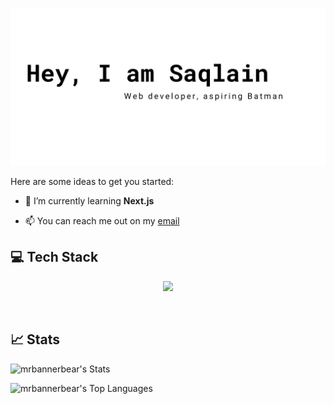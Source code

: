 ![sample2](<images/Red Minimalist And Modern Cryptocurrency Logo Banner Landscape.png>)

  

Here are some ideas to get you started:

  

-  🌱 I’m currently learning **Next.js**

-  📫 You can reach me out on my [email](www.sayedsaqlayn@gmail.com)

  ## :computer: Tech Stack

<p  align="center">

<a  href="https://skillicons.dev">

<img  src="https://skillicons.dev/icons?i=javascript,react,tailwind,firebase,mongodb,express"  />

</a>

</p>

<br>
  
  ## :chart_with_upwards_trend: Stats

<p align="center">

![mrbannerbear's Stats](https://github-readme-stats.vercel.app/api?username=mrbannerbear&theme=gotham&show_icons=true&hide_border=true&count_private=true)

</p>


![mrbannerbear's Top Languages](https://github-readme-stats.vercel.app/api/top-langs/?username=mrbannerbear&theme=gotham&show_icons=true&hide_border=true&layout=compact)
